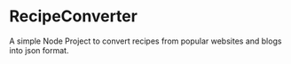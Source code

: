 # RecipeConverter
A simple Node Project to convert recipes from popular websites and blogs into json format.
